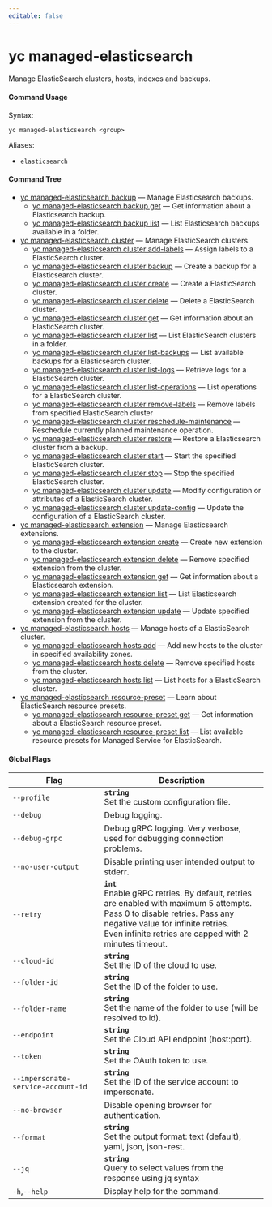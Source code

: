 ```yaml
---
editable: false
---
```


# yc managed-elasticsearch

Manage ElasticSearch clusters, hosts, indexes and backups.

#### Command Usage

Syntax: 

`yc managed-elasticsearch <group>`

Aliases: 

- `elasticsearch`

#### Command Tree

- [yc managed-elasticsearch backup](backup/index.md) — Manage Elasticsearch backups.
	- [yc managed-elasticsearch backup get](backup/get.md) — Get information about a Elasticsearch backup.
	- [yc managed-elasticsearch backup list](backup/list.md) — List Elasticsearch backups available in a folder.
- [yc managed-elasticsearch cluster](cluster/index.md) — Manage ElasticSearch clusters.
	- [yc managed-elasticsearch cluster add-labels](cluster/add-labels.md) — Assign labels to a ElasticSearch cluster.
	- [yc managed-elasticsearch cluster backup](cluster/backup.md) — Create a backup for a Elasticsearch cluster.
	- [yc managed-elasticsearch cluster create](cluster/create.md) — Create a ElasticSearch cluster.
	- [yc managed-elasticsearch cluster delete](cluster/delete.md) — Delete a ElasticSearch cluster.
	- [yc managed-elasticsearch cluster get](cluster/get.md) — Get information about an ElasticSearch cluster.
	- [yc managed-elasticsearch cluster list](cluster/list.md) — List ElasticSearch clusters in a folder.
	- [yc managed-elasticsearch cluster list-backups](cluster/list-backups.md) — List available backups for a Elasticsearch cluster.
	- [yc managed-elasticsearch cluster list-logs](cluster/list-logs.md) — Retrieve logs for a ElasticSearch cluster.
	- [yc managed-elasticsearch cluster list-operations](cluster/list-operations.md) — List operations for a ElasticSearch cluster.
	- [yc managed-elasticsearch cluster remove-labels](cluster/remove-labels.md) — Remove labels from specified ElasticSearch cluster
	- [yc managed-elasticsearch cluster reschedule-maintenance](cluster/reschedule-maintenance.md) — Reschedule currently planned maintenance operation.
	- [yc managed-elasticsearch cluster restore](cluster/restore.md) — Restore a Elasticsearch cluster from a backup.
	- [yc managed-elasticsearch cluster start](cluster/start.md) — Start the specified ElasticSearch cluster.
	- [yc managed-elasticsearch cluster stop](cluster/stop.md) — Stop the specified ElasticSearch cluster.
	- [yc managed-elasticsearch cluster update](cluster/update.md) — Modify configuration or attributes of a ElasticSearch cluster.
	- [yc managed-elasticsearch cluster update-config](cluster/update-config.md) — Update the configuration of a ElasticSearch cluster.
- [yc managed-elasticsearch extension](extension/index.md) — Manage Elasticsearch extensions.
	- [yc managed-elasticsearch extension create](extension/create.md) — Create new extension to the cluster.
	- [yc managed-elasticsearch extension delete](extension/delete.md) — Remove specified extension from the cluster.
	- [yc managed-elasticsearch extension get](extension/get.md) — Get information about a Elasticsearch extension.
	- [yc managed-elasticsearch extension list](extension/list.md) — List Elasticsearch extension created for the cluster.
	- [yc managed-elasticsearch extension update](extension/update.md) — Update specified extension from the cluster.
- [yc managed-elasticsearch hosts](hosts/index.md) — Manage hosts of a ElasticSearch cluster.
	- [yc managed-elasticsearch hosts add](hosts/add.md) — Add new hosts to the cluster in specified availability zones.
	- [yc managed-elasticsearch hosts delete](hosts/delete.md) — Remove specified hosts from the cluster.
	- [yc managed-elasticsearch hosts list](hosts/list.md) — List hosts for a ElasticSearch cluster.
- [yc managed-elasticsearch resource-preset](resource-preset/index.md) — Learn about ElasticSearch resource presets.
	- [yc managed-elasticsearch resource-preset get](resource-preset/get.md) — Get information about a ElasticSearch resource preset.
	- [yc managed-elasticsearch resource-preset list](resource-preset/list.md) — List available resource presets for Managed Service for ElasticSearch.

#### Global Flags

| Flag | Description |
|----|----|
|`--profile`|<b>`string`</b><br/>Set the custom configuration file.|
|`--debug`|Debug logging.|
|`--debug-grpc`|Debug gRPC logging. Very verbose, used for debugging connection problems.|
|`--no-user-output`|Disable printing user intended output to stderr.|
|`--retry`|<b>`int`</b><br/>Enable gRPC retries. By default, retries are enabled with maximum 5 attempts.<br/>Pass 0 to disable retries. Pass any negative value for infinite retries.<br/>Even infinite retries are capped with 2 minutes timeout.|
|`--cloud-id`|<b>`string`</b><br/>Set the ID of the cloud to use.|
|`--folder-id`|<b>`string`</b><br/>Set the ID of the folder to use.|
|`--folder-name`|<b>`string`</b><br/>Set the name of the folder to use (will be resolved to id).|
|`--endpoint`|<b>`string`</b><br/>Set the Cloud API endpoint (host:port).|
|`--token`|<b>`string`</b><br/>Set the OAuth token to use.|
|`--impersonate-service-account-id`|<b>`string`</b><br/>Set the ID of the service account to impersonate.|
|`--no-browser`|Disable opening browser for authentication.|
|`--format`|<b>`string`</b><br/>Set the output format: text (default), yaml, json, json-rest.|
|`--jq`|<b>`string`</b><br/>Query to select values from the response using jq syntax|
|`-h`,`--help`|Display help for the command.|
